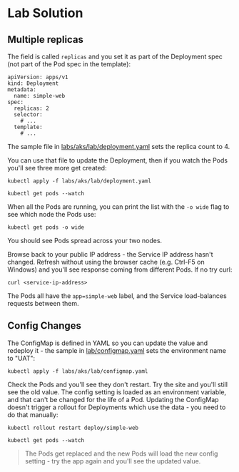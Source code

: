 # Lab Solution

## Multiple replicas

The field is called `replicas` and you set it as part of the Deployment spec (not part of the Pod spec in the template):

```
apiVersion: apps/v1
kind: Deployment
metadata:
  name: simple-web
spec:
  replicas: 2
  selector:
    # ...
  template:
    # ...
```

The sample file in [labs/aks/lab/deployment.yaml](./lab/deployment.yaml) sets the replica count to 4.

You can use that file to update the Deployment, then if you watch the Pods you'll see three more get created:

```
kubectl apply -f labs/aks/lab/deployment.yaml

kubectl get pods --watch
```

When all the Pods are running, you can print the list with the `-o wide` flag to see which node the Pods use:

```
kubectl get pods -o wide
```

You should see Pods spread across your two nodes.

Browse back to your public IP address - the Service IP address hasn't changed. Refresh without using the browser cache (e.g. Ctrl-F5 on Windows) and you'll see response coming from different Pods. If no try curl:

```
curl <service-ip-address>
```

The Pods all have the `app=simple-web` label, and the Service load-balances requests between them.

## Config Changes

The ConfigMap is defined in YAML so you can update the value and redeploy it - the sample in [lab/configmap.yaml](./lab/configmap.yaml) sets the environment name to "UAT":

```
kubectl apply -f labs/aks/lab/configmap.yaml
```

Check the Pods and you'll see they don't restart. Try the site and you'll still see the old value. The config setting is loaded as an environment variable, and that can't be changed for the life of a Pod. Updating the ConfigMap doesn't trigger a rollout for Deployments which use the data - you need to do that manually:

```
kubectl rollout restart deploy/simple-web

kubectl get pods --watch
```

> The Pods get replaced and the new Pods will load the new config setting - try the app again and you'll see the updated value.